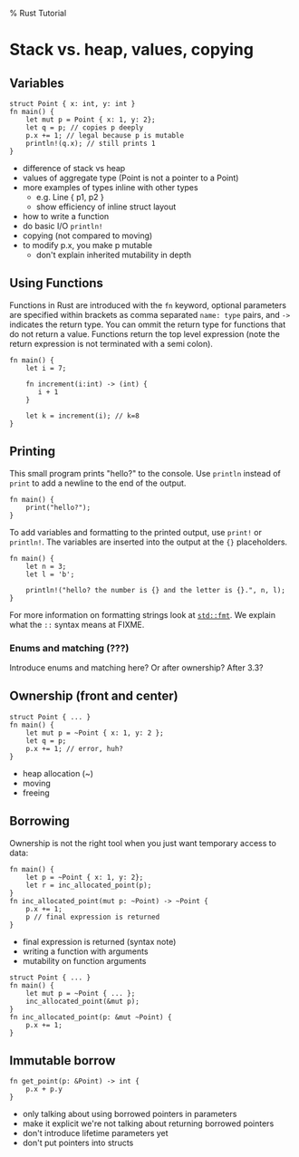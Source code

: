 % Rust Tutorial

# Stack vs. heap, values, copying

## Variables



~~~~
struct Point { x: int, y: int }
fn main() {
    let mut p = Point { x: 1, y: 2};
    let q = p; // copies p deeply
    p.x += 1; // legal because p is mutable
    println!(q.x); // still prints 1
}
~~~~

* difference of stack vs heap
* values of aggregate type (Point is not a pointer to a Point)
* more examples of types inline with other types
  - e.g. Line { p1, p2 }
  - show efficiency of inline struct layout
* how to write a function
* do basic I/O `println!`
* copying (not compared to moving)
* to modify p.x, you make p mutable
  - don't explain inherited mutability in depth

## Using Functions

Functions in Rust are introduced with the `fn` keyword, optional parameters are specified within brackets as comma separated `name: type` pairs, and `->` indicates the return type. You can ommit the return type for functions that do not return a value. Functions return the top level expression (note the return expression is not terminated with a semi colon).

~~~~
fn main() {
    let i = 7;

    fn increment(i:int) -> (int) {
       i + 1 
    }	

    let k = increment(i); // k=8
}
~~~~

## Printing

This small program prints "hello?" to the console. Use `println` instead of `print` to add a newline to the end of the output.

~~~~
fn main() {
    print("hello?");
}
~~~~

To add variables and formatting to the printed output, use `print!` or `println!`.  The variables are inserted into the output at the `{}` placeholders. 

~~~~
fn main() {
    let n = 3; 
    let l = 'b';

    println!("hello? the number is {} and the letter is {}.", n, l);
}
~~~~

For more information on formatting strings look at [`std::fmt`][fmt]. We explain what the `::` syntax means at FIXME.

[fmt]: http://static.rust-lang.org/doc/0.9/std/fmt/index.html

### Enums and matching (???)

Introduce enums and matching here? Or after ownership? After 3.3?

## Ownership (front and center)

~~~~
struct Point { ... }
fn main() {
    let mut p = ~Point { x: 1, y: 2 };
    let q = p;
    p.x += 1; // error, huh?
}
~~~~~

* heap allocation (~)
* moving
* freeing

## Borrowing

Ownership is not the right tool when you just want temporary access to data:

~~~~
fn main() {
    let p = ~Point { x: 1, y: 2};
    let r = inc_allocated_point(p);
}
fn inc_allocated_point(mut p: ~Point) -> ~Point {
    p.x += 1;
    p // final expression is returned
}
~~~~~

* final expression is returned (syntax note)
* writing a  function with arguments
* mutability on function arguments

~~~~
struct Point { ... }
fn main() {
    let mut p = ~Point { ... };
    inc_allocated_point(&mut p);
}
fn inc_allocated_point(p: &mut ~Point) {
    p.x += 1;
}
~~~~

## Immutable borrow

~~~~
fn get_point(p: &Point) -> int {
    p.x + p.y
}
~~~~

* only talking about using borrowed pointers in parameters
* make it explicit we're not talking about returning borrowed pointers
* don't introduce lifetime parameters yet
* don't put pointers into structs
